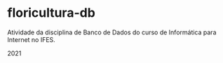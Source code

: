 # floricultura-db
Atividade da disciplina de Banco de Dados do curso de Informática para Internet no IFES.

2021

